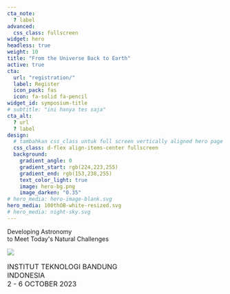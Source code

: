 ```yaml
---
cta_note:
  ? label
advanced:
  css_class: fullscreen
widget: hero
headless: true
weight: 10
title: "From the Universe Back to Earth"
active: true
cta:
  url: "registration/"
  label: Register
  icon_pack: fas
  icon: fa-solid fa-pencil
widget_id: symposium-title
# subtitle: "ini hanya tes saja"
cta_alt:
  ? url
  ? label
design:
  # tambahkan css_class untuk full screen vertically aligned hero page
  css_class: d-flex align-items-center fullscreen 
  background:
    gradient_angle: 0
    gradient_start: rgb(224,223,255)
    gradient_end: rgb(153,238,255)
    text_color_light: true
    image: hero-bg.png
    image_darken: "0.35"
# hero_media: hero-image-blank.svg 
hero_media: 100thOB-white-resized.svg
# hero_media: night-sky.svg
---
```

<!-- <meta name="viewport" content="width=device-width, initial-scale=1"> -->
<style>
    @media (max-width: 767px) {
      .hero-gambar {
        display: block;
        margin-left: auto;
        margin-right: auto;
        max-width: 25%;
        height: auto;
      }
    }
    
    .transparansi {
      opacity: 0.7;
    }
    
    .kontainer {
      display: flex;
      align-items: center;
    }

    /* img {
      position: absolute;
      /* margin-right: 20px; */
    } */

    /* .koloms {
      flex: 1;
      position: relative;
    } */
    
</style>

Developing Astronomy <br> to Meet Today's Natural Challenges

<div>
    <div class="row align-items-center kotak_transparan" style="align-items:center;">
      <!-- <div class="row align-items-center">
        <div class="col-md-2 .d-flex .align-items-center cols">
          <img src="media/logo-itb-white.svg" class="img-fluid transparansi hero-gambar">
        </div>
        <div class="col-md-2 .d-flex .align-items-center cols">
          <img src="media/100thOB-white.svg" class="img-fluid transparansi hero-gambar">
        </div> -->
        <div class="col-sm-3">
          <img src="media/logo-itb-white.svg" class="img-fluid transparansi hero-gambar">
        </div>
        <div class="col-md-9">
          <p style="font-size: 1rem;">
            INSTITUT TEKNOLOGI BANDUNG <br> INDONESIA <br> 2 - 6 OCTOBER 2023
          </p>
        </div>
      <!-- </div> -->
    </div>
</div>

<!-- <img src="media/logo-itb-white.svg" width="120rem" class="img-fluid hero-gambar transparansi"> -->

<!-- <div>
  <p class="kotak_transparan">
    <b>INSTITUT TEKNOLOGI BANDUNG, INDONESIA</b> <br> 2 - 7 OCTOBER 2023
  </p>
</div> -->